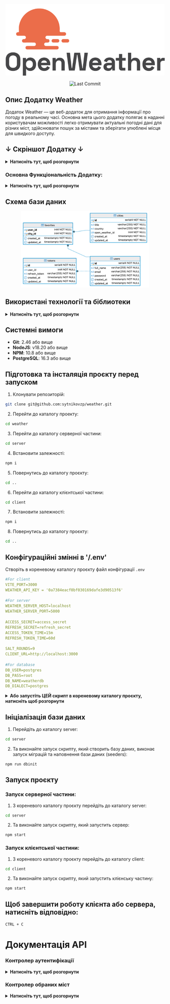 <p align="center">
  <img src="./screenshots/OW-logo.png" alt="OpenWeather Logo">

<p align="center">
  <img src="https://img.shields.io/github/last-commit/sytnikovzp/weather" alt="Last Commit">

## Опис Додатку Weather

Додаток Weather — це веб-додаток для отримання інформації про погоду в реальному часі. Основна мета цього додатку полягає в наданні користувачам можливості легко отримувати актуальні погодні дані для різних міст, здійснювати пошук за містами та зберігати улюблені місця для швидкого доступу.

## ↓ Скріншот Додатку ↓

<details>
  <summary><strong>Натисніть тут, щоб розгорнути</strong></summary>

![Home page (white theme)](./screenshots/Screenshot.png)

</details>

### Основна Функціональність Додатку:

<details>
  <summary><strong>Натисніть тут, щоб розгорнути</strong></summary>

1. **Реєстрація та Авторизація**: Користувачі можуть зареєструватися та увійти до системи, використовуючи свої облікові дані (логін/пароль). Всі роутери, що потребують авторизації, є приватними.

2. **Автокомпліт для Міст**: Додаток включає функціональність автокомпліта, яка дозволяє користувачам швидко знаходити потрібні міста для отримання прогнозу погоди.

3. **Відображення Погоди**: Інформація про погоду відображається у вигляді картки, яка містить дані про погоду на поточний день.

4. **Графік Температури**: Додаток реалізує графік температури на поточний день, використовуючи бібліотеки для візуалізації (Chart.js).

5. ~~**Блоки Погоди**: Користувачі можуть створити до п'яти блоків погоди для різних міст, із можливістю додавати нові блоки через кнопку “+”.~~

6. ~~**Видалення Блоків**: Користувачі можуть видаляти блоки погоди з підтвердженням через модальне вікно.~~

7. **Вкладка "Обране"**: Користувачі можуть додавати та видаляти улюблені міста. Обрані міста зберігаються у базі даних, а максимальна кількість улюблених міст обмежена п'ятьма.

8. **Адаптивний Дизайн**: Додаток має адаптивний дизайн, що забезпечує комфортне використання на різних пристроях.

9. ~~**Перемикання Відображення**: Додаток надає можливість перемикання між відображенням погодних умов "День/Ніч", а також "День/На 5 днів".~~

10. **Прелоадери**: Включені прелоадери для візуалізації процесу завантаження даних з API.

</details>

## Схема бази даних

<p align="center">
  <img src="./screenshots/ERD.png" alt="Entity relationship diagram" style="max-width: 80%;">

## Використані технології та біблиотеки

<details>
  <summary><strong>Натисніть тут, щоб розгорнути</strong></summary>

### Серверні технології:

- **Node.js** – середовище виконання JavaScript на сервері.
- **Express** – веб-фреймворк для створення серверних застосунків. Забезпечує маршрутизацію та обробку запитів.
- **Sequelize** – ORM (Object-Relational Mapping) для роботи з базою даних PostgreSQL. Дозволяє взаємодіяти з базою даних через моделі, а також керувати міграціями та сидуванням даних.
- **PostgreSQL** – реляційна база даних, що використовується для зберігання даних застосунку.
- **bcrypt** – бібліотека для хешування паролів, що використовується для підвищення безпеки даних користувачів.
- **jsonwebtoken** – бібліотека для роботи з JWT (JSON Web Token), яка використовується для авторизації та створення токенів доступу.
- **cookie-parser** – middleware для обробки файлів cookie в Express.
- **cors** – middleware для керування політикою доступу між доменами (CORS).
- **dotenv** – бібліотека для завантаження змінних оточення з `.env` файлу.
- **pg** і **pg-hstore** – бібліотеки для взаємодії з PostgreSQL з використанням Sequelize.
- **http-errors** – бібліотека для створення HTTP помилок у застосунку Express.
- **yup** – бібліотека для валідації даних на сервері.

### Клієнтські технології:

- **React** – бібліотека для побудови інтерфейсів користувача. Використовується для створення компонентів і управління станом.
- **Axios** – бібліотека для виконання HTTP-запитів. Використовується для комунікації з сервером і API.
- **Chart.js** – бібліотека для створення графіків і діаграм. Використовується для відображення погодних даних у вигляді графіків.
- **React-Chartjs-2** – обгортка для інтеграції Chart.js з React.
- **react-router-dom** – бібліотека для роботи з маршрутизацією в React. Використовується для організації навігації між сторінками.
- **date-fns** – бібліотека для роботи з датами, яка використовується для форматування і обробки часу.
- **Vite** – інструмент для збірки проєктів, що забезпечує швидку розробку та збірку клієнтської частини.

### DevDependencies:

- **ESLint** – інструмент для аналізу коду, що допомагає дотримуватися кращих практик програмування.
- **Nodemon** – утиліта, що дозволяє автоматично перезапускати сервер при внесенні змін у код.
- **Morgan** – middleware для ведення логів HTTP-запитів в Express.
- **Sequelize CLI** – інструмент для керування міграціями та сидуванням даних у Sequelize.

</details>

## Системні вимоги

- **Git**: 2.46 або вище
- **NodeJS**: v18.20 або вище
- **NPM**: 10.8 або вище
- **PostgreSQL**: 16.3 або вище

## Підготовка та інсталяція проєкту перед запуском

1. Клонувати репозиторій:

```bash
git clone git@github.com:sytnikovzp/weather.git
```

2. Перейти до каталогу проекту:

```bash
cd weather
```

3. Перейти до каталогу серверної частини:

```bash
cd server
```

4. Встановити залежності:

```bash
npm i
```

5. Повернутись до каталогу проєкту:

```bash
cd ..
```

6. Перейти до каталогу клієнтської частини:

```bash
cd client
```

7. Встановити залежності:

```bash
npm i
```

8. Повернутись до каталогу проєкту:

```bash
cd ..
```

## Конфігураційні змінні в '/.env'

Створіть в кореневому каталогу проєкту файл конфігурації `.env`

```yaml
#For client
VITE_PORT=3000
WEATHER_API_KEY = '0a7384eacf0bf030169dafe3d90513f6'

#For server
WEATHER_SERVER_HOST=localhost
WEATHER_SERVER_PORT=5000

ACCESS_SECRET=access_secret
REFRESH_SECRET=refresh_secret
ACCESS_TOKEN_TIME=15m
REFRESH_TOKEN_TIME=60d

SALT_ROUNDS=9
CLIENT_URL=http://localhost:3000

#For database
DB_USER=postgres
DB_PASS=root
DB_NAME=weatherdb
DB_DIALECT=postgres
```

<details>
  <summary><strong>Або запустіть ЦЕЙ скрипт в кореневому каталогу проєкту, натисніть щоб розгорнути</strong></summary>

```bash
cat <<EOL > /.env
#For client
VITE_PORT=3000
WEATHER_API_KEY = '0a7384eacf0bf030169dafe3d90513f6'

#For server
WEATHER_SERVER_HOST=localhost
WEATHER_SERVER_PORT=5000

ACCESS_SECRET=access_secret
REFRESH_SECRET=refresh_secret
ACCESS_TOKEN_TIME=15m
REFRESH_TOKEN_TIME=60d

SALT_ROUNDS=9
CLIENT_URL=http://localhost:3000

#For database
DB_USER=postgres
DB_PASS=root
DB_NAME=weatherdb
DB_DIALECT=postgres
EOL
```

</details>

## Ініціалізація бази даних

1. Перейдіть до каталогу server:

```bash
cd server
```

2. Та виконайте запуск скрипту, який створить базу даних, виконає запуск міграцій та наповнення бази даних (seeders):

```bash
npm run dbinit
```

## Запуск проєкту

### Запуск серверної частини:

1. З кореневого каталогу проєкту перейдіть до каталогу server:

```bash
cd server
```

2. Та виконайте запуск скрипту, який запустить сервер:

```bash
npm start
```

### Запуск клієнтської частини:

1. З кореневого каталогу проєкту перейдіть до каталогу client:

```bash
cd client
```

2. Та виконайте запуск скрипту, який запустить клієнську частину:

```bash
npm start
```

## Щоб завершити роботу клієнта або сервера, натисніть відповідно:

```bash
CTRL + C
```

# Документація API

### Контролер аутентифікації

<details>
  <summary><strong>Натисніть тут, щоб розгорнути</strong></summary>
  
Цей контролер керує аутентифікацією користувачів і включає в себе наступні функції:

### 1. Реєстрація

**POST** `/auth/registration`

**Опис:** Реєстрація нового користувача.

**Тіло запиту:**

<pre><code>{
  "fullName": "Ім'я Прізвище",
  "email": "user@example.com",
  "password": "Пароль"
}
</code></pre>

**Відповідь:**

- **201 Created**
<pre><code>{
  "refreshToken": "Токен оновлення",
  "user": {
    "id": "ID користувача",
    "fullName": "Ім'я Прізвище",
    "email": "user@example.com"
  }
}
</code></pre>
- **Помилка 400** - При неправильних даних.

---

### 2. Авторизація

**POST** `/auth/login`

**Опис:** Авторизація користувача в систему.

**Тіло запиту:**

<pre><code>{
  "email": "user@example.com",
  "password": "Пароль"
}
</code></pre>

**Відповідь:**

- **200 OK**
<pre><code>{
  "refreshToken": "Токен оновлення",
  "user": {
    "id": "ID користувача",
    "fullName": "Ім'я Прізвище",
    "email": "user@example.com"
  }
}
</code></pre>
- **Помилка 401** - При неправильних облікових даних.

---

### 3. Вийти

**POST** `/auth/logout`

**Опис:** Вихід користувача з системи.

**Відповідь:**

- **204 No Content** - Успішний вихід.
- **Помилка 401** - Якщо користувач не авторизований.

---

### 4. Оновлення токена

**POST** `/auth/refresh`

**Опис:** Оновлення токена доступу з використанням токена оновлення.

**Відповідь:**

- **200 OK**
<pre><code>{
  "refreshToken": "Токен оновлення",
  "user": {
    "id": "ID користувача",
    "fullName": "Ім'я Прізвище",
    "email": "user@example.com"
  }
}
</code></pre>
- **Помилка 401** - Якщо токен оновлення недійсний.

---

### 5. Отримати список всіх зареєстрованих користувачів

**GET** `/auth/users`

**Опис:** Отримати список усіх користувачів.

**Відповідь:**

- **200 OK**
<pre><code>[
  {
    "id": "ID користувача",
    "fullName": "Ім'я Прізвище",
    "email": "user@example.com"
  },
  ...
]
</code></pre>
- **Помилка 401** - Якщо немає доступних користувачів.

</details>

### Контролер обраних міст

<details>
  <summary><strong>Натисніть тут, щоб розгорнути</strong></summary>
  
Цей контролер керує обраними містами користувачів і включає в себе наступні функції:

### 1. Отримати список обраних міст користувача

**GET** `/favorites`

**Опис:** Отримати список обраних міст користувача.

**Відповідь:**

- **200 OK**
<pre><code>[
  {
    "openWeatherId": "ID погоди",
    "cityName": "Назва міста",
    "country": "Країна"
  },
  ...
]
</code></pre>
- **Помилка 401** - Якщо користувач не авторизований.

---

### 2. Додати обране місто

**POST** `/favorites`

**Опис:** Додати місто до обраних.

**Тіло запиту:**

<pre><code>{
  "openWeatherId": "ID погоди",
  "cityName": "Назва міста",
  "country": "Країна"
}
</code></pre>

**Відповідь:**

- **201 Created**
<pre><code>{
  "openWeatherId": "ID погоди",
  "cityName": "Назва міста",
  "country": "Країна"
}
</code></pre>
- **Помилка 400** - При неправильних даних.

---

### 3. Видалити обране місто

**DELETE** `/favorites/:openWeatherId`

**Опис:** Видалити місто з обраних за ID міста з OpenWeather.

**Відповідь:**

- **204 No Content** - Успішне видалення.
- **Помилка 404** - Якщо місто не знайдено.
- **Помилка 401** - Якщо користувач не авторизований.

</details>
